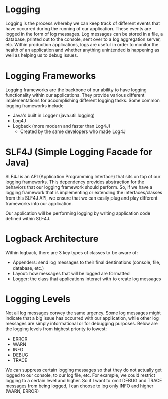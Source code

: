 # Logging
Logging is the process whereby we can keep track of different events that have occurred during the running of our application. These events are logged in the form of log messages. Log messages can be stored in a file, a database, printed out to the console, sent over to a log aggregation server, etc. Within production applications, logs are useful in order to monitor the health of an application and whether anything unintended is happening as well as helping us to debug issues.

# Logging Frameworks
Logging frameworks are the backbone of our ability to have logging functionality within our applications. They provide various different implementations for accomplishing different logging tasks. Some common logging frameworks include
- Java's built in Logger (java.util.logging)
- Log4J
- Logback (more modern and faster than Log4J)
    - Created by the same developers who made Log4J

# SLF4J (Simple Logging Facade for Java)
SLF4J is an API (Application Programming Interface) that sits on top of our logging frameworks. This dependency provides abstraction for the behaviors that our logging framework should perform. So, if we have a logging framework that is implementing or extending the interfaces/classes from this SLF4J API, we ensure that we can easily plug and play different frameworks into our application. 

Our application will be performing logging by writing application code defined within SLF4J.

# Logback Architecture
Within logback, there are 3 key types of classes to be aware of:
- Appenders: send log messages to their final destinations (console, file, database, etc.)
- Layout: how messages that will be logged are formatted
- Logger: the class that applications interact with to create log messages

# Logging Levels
Not all log messages convey the same urgency. Some log messages might indicate that a big issue has occurred with our application, while other log messages are simply informational or for debugging purposes. Below are the logging levels from highest priority to lowest:
- ERROR
- WARN
- INFO
- DEBUG
- TRACE

We can suppress certain logging messages so that they do not actually get logged to our console, to our log file, etc. For example, we could restrict logging to a certain level and higher. So if I want to omit DEBUG and TRACE messages from being logged, I can choose to log only INFO and higher (WARN, ERROR)